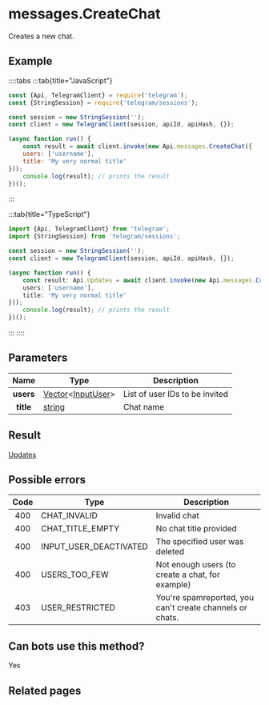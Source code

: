 # messages.CreateChat

Creates a new chat.



## Example

::::tabs
:::tab{title="JavaScript"}
```js
const {Api, TelegramClient} = require('telegram');
const {StringSession} = require('telegram/sessions');

const session = new StringSession('');
const client = new TelegramClient(session, apiId, apiHash, {});

(async function run() {
    const result = await client.invoke(new Api.messages.CreateChat({
    users: ['username'],
    title: 'My very normal title'
}));
    console.log(result); // prints the result
})();
```
:::

:::tab{title="TypeScript"}
```ts
import {Api, TelegramClient} from 'telegram';
import {StringSession} from 'telegram/sessions';

const session = new StringSession('');
const client = new TelegramClient(session, apiId, apiHash, {});

(async function run() {
    const result: Api.Updates = await client.invoke(new Api.messages.CreateChat({
    users: ['username'],
    title: 'My very normal title'
}));
    console.log(result); // prints the result
})();
```
:::
::::



## Parameters

| Name | Type | Description |
| :--: | ---- | ----------- |
| **users** | [Vector](https://core.telegram.org/type/Vector%20t)<[InputUser](https://core.telegram.org/type/InputUser)> | List of user IDs to be invited 
| **title** | [string](https://core.telegram.org/type/string) | Chat name 


## Result

[Updates](https://core.telegram.org/type/Updates)



## Possible errors

| Code | Type | Description |
| :--: | ---- | ----------- |
| 400 | CHAT\_INVALID | Invalid chat 
| 400 | CHAT\_TITLE\_EMPTY | No chat title provided 
| 400 | INPUT\_USER\_DEACTIVATED | The specified user was deleted 
| 400 | USERS\_TOO\_FEW | Not enough users (to create a chat, for example) 
| 403 | USER\_RESTRICTED | You're spamreported, you can't create channels or chats. 


## Can bots use this method?

Yes

## Related pages


